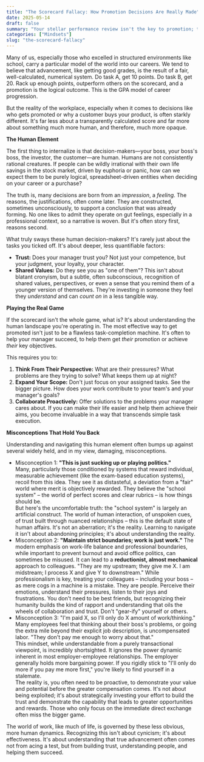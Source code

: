 ```yaml
---
title: "The Scorecard Fallacy: How Promotion Decisions Are Really Made"
date: 2025-05-14
draft: false
summary: "Your stellar performance review isn't the key to promotion; the real secret lies in understanding the humans making the decision."
categories: ["Mindsets"]
slug: "the-scorecard-fallacy"
---
```


Many of us, especially those who excelled in structured environments like school, carry a particular model of the world into our careers. We tend to believe that advancement, like getting good grades, is the result of a fair, well-calculated, numerical system. Do task A, get 10 points. Do task B, get 20. Rack up enough points, outperform others on the scorecard, and a promotion is the logical outcome. This is the GPA model of career progression.

But the reality of the workplace, especially when it comes to decisions like who gets promoted or why a customer buys your product, is often starkly different. It's far less about a transparently calculated score and far more about something much more human, and therefore, much more opaque.

**The Human Element**

The first thing to internalize is that decision-makers—your boss, your boss's boss, the investor, the customer—are human. Humans are not consistently rational creatures. If people can be wildly irrational with their own life savings in the stock market, driven by euphoria or panic, how can we expect them to be purely logical, spreadsheet-driven entities when deciding on your career or a purchase?

The truth is, many decisions are born from an *impression*, a *feeling*. The reasons, the justifications, often come later. They are constructed, sometimes unconsciously, to support a conclusion that was already forming. No one likes to admit they operate on gut feelings, especially in a professional context, so a narrative is woven. But it's often story first, reasons second.

What truly sways these human decision-makers? It's rarely just about the tasks you ticked off. It's about deeper, less quantifiable factors:

* **Trust:** Does your manager trust you? Not just your competence, but your judgment, your loyalty, your character.  
* **Shared Values:** Do they see you as "one of them"? This isn't about blatant cronyism, but a subtle, often subconscious, recognition of shared values, perspectives, or even a sense that you remind them of a younger version of themselves. They're investing in someone they feel they *understand* and can *count on* in a less tangible way.

**Playing the Real Game**

If the scorecard isn't the whole game, what is? It's about understanding the human landscape you're operating in. The most effective way to get promoted isn't just to be a flawless task-completion machine. It's often to help your manager succeed, to help them get *their* promotion or achieve *their* key objectives.

This requires you to:

1. **Think From Their Perspective:** What are their pressures? What problems are they trying to solve? What keeps them up at night?  
2. **Expand Your Scope:** Don't just focus on your assigned tasks. See the bigger picture. How does your work contribute to your team's and your manager's goals?  
3. **Collaborate Proactively:** Offer solutions to the problems your manager cares about. If you can make their life easier and help them achieve their aims, you become invaluable in a way that transcends simple task execution.

**Misconceptions That Hold You Back**

Understanding and navigating this human element often bumps up against several widely held, and in my view, damaging, misconceptions.

* Misconception 1: **"This is just sucking up or playing politics."**  
Many, particularly those conditioned by systems that reward individual, measurable achievement (like the exam-based education systems), recoil from this idea. They see it as distasteful, a deviation from a "fair" world where merit is objectively rewarded. They believe the "school system" – the world of perfect scores and clear rubrics – is how things should be.  
But here's the uncomfortable truth: the "school system" is largely an artificial construct. The world of human interaction, of unspoken cues, of trust built through nuanced relationships – this is the default state of human affairs. It's not an aberration; it's the reality. Learning to navigate it isn't about abandoning principles; it's about understanding the reality.  
* Misconception 2: **"Maintain strict boundaries; work is just work."** The modern emphasis on work-life balance and professional boundaries, while important to prevent burnout and avoid office politics, can sometimes be misused. It can lead to a **reductionist, almost mechanical** approach to colleagues. "They are my upstream; they give me X. I am midstream; I process X and give Y to downstream." While professionalism is key, treating your colleagues – including your boss – as mere cogs in a machine is a mistake. They are people. Perceive their emotions, understand their pressures, listen to their joys and frustrations. You don't need to be best friends, but recognizing their humanity builds the kind of rapport and understanding that oils the wheels of collaboration and trust. Don't "gear-ify" yourself or others.  
* Misconception 3: "I'm paid X, so I'll only do X amount of work/thinking."  
Many employees feel that thinking about their boss's problems, or going the extra mile beyond their explicit job description, is uncompensated labor. "They don't pay me enough to worry about that."  
This mindset, while understandable from a purely transactional viewpoint, is incredibly shortsighted. It ignores the power dynamic inherent in most employer-employee relationships. The employer generally holds more bargaining power. If you rigidly stick to "I'll only do more if you pay me more first," you're likely to find yourself in a stalemate.  
The reality is, you often need to be proactive, to demonstrate your value and potential before the greater compensation comes. It's not about being exploited; it's about strategically investing your effort to build the trust and demonstrate the capability that leads to greater opportunities and rewards. Those who only focus on the immediate direct exchange often miss the bigger game.

The world of work, like much of life, is governed by these less obvious, more human dynamics. Recognizing this isn't about cynicism; it's about effectiveness. It's about understanding that true advancement often comes not from acing a test, but from building trust, understanding people, and helping them succeed.